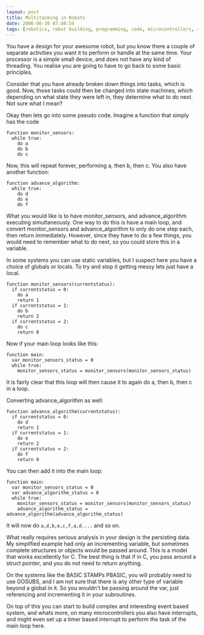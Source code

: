 ```yaml
---
layout: post
title: Multitasking in Robots
date: 2006-06-30 07:48:54
tags: [robotics, robot building, programming, code, microcontrollers, robotics at home]
---
```

You have a design for your awesome robot, but you know there a couple of separate activities you want it to perform or handle at the same time.
Your processor is a simple small device, and does not have any kind of threading.
You realise you are going to have to go back to some basic principles.

Consider that you have already broken down things into tasks, which is good.
Now, those tasks could then be changed into state machines, which depending on what state they were left in, they determine what to do next.
Not sure what I mean?

Okay then lets go into some pseudo code.
Imagine a function that simply has the code

```pseudo-code
function monitor_sensors:
  while true:
    do a
    do b
    do c
```

Now, this will repeat forever, performing a, then b, then c.
You also have another function:

```pseudo-code
function advance_algorithm:
  while true:
    do d
    do e
    do f
```

What you would like is to have monitor_sensors, and advance_algorithm executing simultaneously.
One way to do this is have a main loop, and convert monitor_sensors and advance_algorithm to only do one step each, then return immediately.
However, since they have to do a few things, you would need to remember what to do next, so you could store this in a variable.

In some systems you can use static variables, but I suspect here you have a choice of globals or locals.
To try and stop it getting messy lets just have a local.

```pseudo-code
function monitor_sensors(currentstatus):
  if currentstatus = 0:
    do a
    return 1
  if currentstatus = 1:
    do b
    return 2
  if currentstatus = 2:
    do c
    return 0
```

Now if your main loop looks like this:

```pseudo-code
function main:
  var monitor_sensors_status = 0
  while true:
    monitor_sensors_status = monitor_sensors(monitor_sensors_status)
```

It is fairly clear that this loop will then cause it to again do a, then b, then c in a loop.

Converting advance_algorithm as well:

```pseudo-code
function advance_algorithm(currentstatus):
  if currentstatus = 0:
    do d
    return 1
  if currentstatus = 1:
    do e
    return 2
  if currentstatus = 2:
    do f
    return 0
```

You can then add it into the main loop:

```pseudo-code
function main:
  var monitor_sensors_status = 0
  var advance_algorithm_status = 0
  while true:
    monitor_sensors_status = monitor_sensors(monitor_sensors_status)
    advance_algorithm_status = advance_algorithm(advance_algorithm_status)
```

It will now do `a,d,b,e,c,f,a,d....` and so on.

What really requires serious analysis in your design is the persisting data.
My simplified example had only an incrementing variable, but sometimes complete structures or objects would be passed around.
This is a model that works excellently for C.
The best thing is that if in C, you pass around a struct pointer, and you do not need to return anything.

On the systems like the BASIC STAMPs PBASIC, you will probably need to use GOSUBS, and I am not sure that there is any other type of variable beyond a global in it.
So you wouldn't be passing around the var, just referencing and incrementing it in your subroutines.

On top of this you can start to build complex and interesting event based system, and whats more, on many microcontrollers you also have interrupts, and might even set up a timer based interrupt to perform the task of the main loop here.
